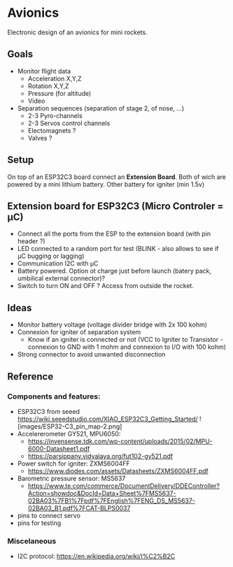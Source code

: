 # Avionics
Electronic design of an avionics for mini rockets.
## Goals
- Monitor flight data
  - Acceleration X,Y,Z
  - Rotation X,Y,Z
  - Pressure (for altitude)
  - Video
- Separation sequences (separation of stage 2, of nose, ...)
  - 2-3 Pyro-channels
  - 2-3 Servos control channels
  - Electomagnets ?
  - Valves ?
## Setup
On top of an ESP32C3 board connect an **Extension Board**. Both of wich are powered by a mini lithium battery. Other battery for igniter (min 1.5v)
## Extension board for ESP32C3 (Micro Controler = µC)
- Connect all the ports from the ESP to the extension board (with pin header ?)
- LED connected to a random port for test (BLINK - also allows to see if µC bugging or lagging)
- Communication I2C with µC
- Battery powered. Option ot charge just before launch (batery pack, umbilical external connector)?
- Switch to turn ON and OFF ? Access from outside the rocket.

## Ideas
- Monitor battery voltage (voltage divider bridge with 2x 100 kohm)
- Connexion for igniter of separation system
  - Know if an igniter is connected or not (VCC to Igniter to Transistor - connexion to GND with 1 mohm and connexion to I/O with 100 kohm)
- Strong connector to avoid unwanted disconnection

## Reference

### Components and features:

- ESP32C3 from seeed https://wiki.seeedstudio.com/XIAO_ESP32C3_Getting_Started/
![images/ESP32-C3_pin_map-2.png]
- Accelererometer GY521, MPU6050:
  - https://invensense.tdk.com/wp-content/uploads/2015/02/MPU-6000-Datasheet1.pdf
  - https://parsippany.vidyalaya.org/fut102-gy521.pdf
- Power switch for igniter: ZXMS6004FF
  - https://www.diodes.com/assets/Datasheets/ZXMS6004FF.pdf
- Barometric pressure sensor: MS5637
  - https://www.te.com/commerce/DocumentDelivery/DDEController?Action=showdoc&DocId=Data+Sheet%7FMS5637-02BA03%7FB1%7Fpdf%7FEnglish%7FENG_DS_MS5637-02BA03_B1.pdf%7FCAT-BLPS0037
- pins to connect servo
- pins for testing

### Miscelaneous

- I2C protocol: https://en.wikipedia.org/wiki/I%C2%B2C
